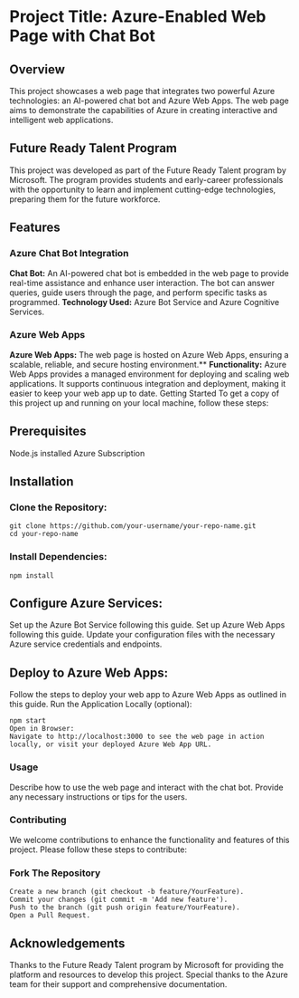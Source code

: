 # **Project Title: Azure-Enabled Web Page with Chat Bot**
## **Overview**
This project showcases a web page that integrates two powerful Azure technologies: an AI-powered chat bot and Azure Web Apps. The web page aims to demonstrate the capabilities of Azure in creating interactive and intelligent web applications.

## **Future Ready Talent Program**
This project was developed as part of the Future Ready Talent program by Microsoft. The program provides students and early-career professionals with the opportunity to learn and implement cutting-edge technologies, preparing them for the future workforce.

## **Features**
### **Azure Chat Bot Integration**
**Chat Bot:** An AI-powered chat bot is embedded in the web page to provide real-time assistance and enhance user interaction. The bot can answer queries, guide users through the page, and perform specific tasks as programmed.
**Technology Used:** Azure Bot Service and Azure Cognitive Services.
### **Azure Web Apps**
**Azure Web Apps:** The web page is hosted on Azure Web Apps, ensuring a scalable, reliable, and secure hosting environment.**
**Functionality:** Azure Web Apps provides a managed environment for deploying and scaling web applications. It supports continuous integration and deployment, making it easier to keep your web app up to date.
Getting Started
To get a copy of this project up and running on your local machine, follow these steps:

## **Prerequisites**
Node.js installed
Azure Subscription
## **Installation**
### **Clone the Repository:**
```
git clone https://github.com/your-username/your-repo-name.git
cd your-repo-name
```
### **Install Dependencies:**
```
npm install
```
## **Configure Azure Services:**
Set up the Azure Bot Service following this guide.
Set up Azure Web Apps following this guide.
Update your configuration files with the necessary Azure service credentials and endpoints.

## **Deploy to Azure Web Apps:**
Follow the steps to deploy your web app to Azure Web Apps as outlined in this guide.
Run the Application Locally (optional):
```
npm start
Open in Browser:
Navigate to http://localhost:3000 to see the web page in action locally, or visit your deployed Azure Web App URL.
```

### **Usage**
Describe how to use the web page and interact with the chat bot. Provide any necessary instructions or tips for the users.

### **Contributing**
We welcome contributions to enhance the functionality and features of this project. Please follow these steps to contribute:

### **Fork The Repository**
```
Create a new branch (git checkout -b feature/YourFeature).
Commit your changes (git commit -m 'Add new feature').
Push to the branch (git push origin feature/YourFeature).
Open a Pull Request.
```

## **Acknowledgements**
Thanks to the Future Ready Talent program by Microsoft for providing the platform and resources to develop this project.
Special thanks to the Azure team for their support and comprehensive documentation.
